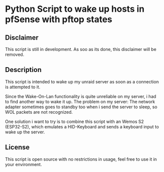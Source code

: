 # Python Script to wake up hosts in pfSense with pftop states

## Disclaimer
This script is still in development. As soo as its done, this disclaimer will be removed.

## Description
This script is intended to wake up my unraid server as soon as a connection is attempted to it. 

Since the Wake-On-Lan functionality is quite unreliable on my server, i had to find another way to wake it up. The problem on my server: The network adapter sometimes goes to standby too when i send the server to sleep, so WOL packets are not recognized.

One solution i want to try is to combine this script with an Wemos S2 (ESP32-S2), which emulates a HID-Keyboard and sends a keyboard input to wake up the server.

## License

This script is open source with no restrictions in usage, feel free to use it in your environment.